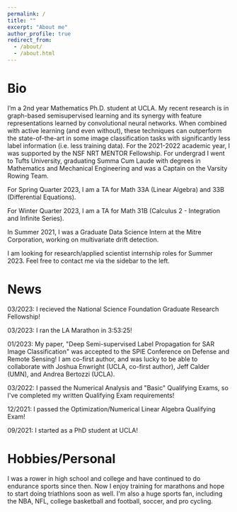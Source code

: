 ```yaml
---
permalink: /
title: ""
excerpt: "About me"
author_profile: true
redirect_from: 
  - /about/
  - /about.html
---
```


Bio
=========

I’m a 2nd year Mathematics Ph.D. student at UCLA. My recent research is in graph-based semisupervised learning and its synergy with feature representations learned by convolutional neural networks. When combined with active learning (and even without), these techniques can outperform the state-of-the-art in some image classification tasks with significantly less label information (i.e. less training data). For the 2021-2022 academic year, I was supported by the NSF NRT MENTOR Fellowship. For undergrad I went to Tufts University, graduating Summa Cum Laude with degrees in Mathematics and Mechanical Engineering and was a Captain on the Varsity Rowing Team. 

For Spring Quarter 2023, I am a TA for Math 33A (Linear Algebra) and 33B (Differential Equations).

For Winter Quarter 2023, I am a TA for Math 31B (Calculus 2 - Integration and Infinite Series).

In Summer 2021, I was a Graduate Data Science Intern at the Mitre Corporation, working on multivariate drift detection. 

I am looking for research/applied scientist internship roles for Summer 2023. Feel free to contact me via the sidebar to the left.

News
=====
03/2023: I recieved the National Science Foundation Graduate Research Fellowship! 

03/2023: I ran the LA Marathon in 3:53:25!

01/2023: My paper, "Deep Semi-supervised Label Propagation for SAR Image Classification" was accepted to the SPIE Conference on Defense and Remote Sensing! I am co-first author, and was lucky to be able to collaborate with Joshua Enwright (UCLA, co-first author), Jeff Calder (UMN), and Andrea Bertozzi (UCLA).

03/2022: I passed the Numerical Analysis and "Basic" Qualifying Exams, so I've completed my written Qualifying Exam requirements!

12/2021: I passed the Optimization/Numerical Linear Algebra Qualifying Exam!

09/2021: I started as a PhD student at UCLA!

Hobbies/Personal
=================
I was a rower in high school and college and have continued to do endurance sports since then. Now I enjoy training for marathons and hope to start doing triathlons soon as well. I'm also a huge sports fan, including the NBA, NFL, college basketball and football, soccer, and pro cycling.
